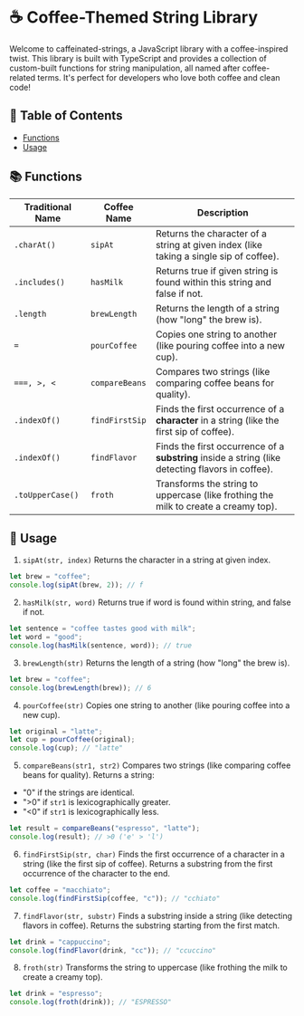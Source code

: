 # ☕ Coffee-Themed String Library

Welcome to caffeinated-strings, a JavaScript library with a coffee-inspired twist. This library is built with TypeScript and provides a collection of custom-built functions for string manipulation, all named after coffee-related terms. It's perfect for developers who love both coffee and clean code!

## 📖 Table of Contents

- [Functions](#functions)
- [Usage](#usage)

## 📚 Functions

| Traditional Name | Coffee Name    | Description                                                                                       |
| ---------------- | -------------- | ------------------------------------------------------------------------------------------------- |
| `.charAt()`      | `sipAt`        | Returns the character of a string at given index (like taking a single sip of coffee).            |
| `.includes()`    | `hasMilk`      | Returns true if given string is found within this string and false if not.                        |
| `.length`        | `brewLength`   | Returns the length of a string (how "long" the brew is).                                          |
| `=`              | `pourCoffee`   | Copies one string to another (like pouring coffee into a new cup).                                |
| `===, >, <`      | `compareBeans` | Compares two strings (like comparing coffee beans for quality).                                   |
| `.indexOf()`     | `findFirstSip` | Finds the first occurrence of a **character** in a string (like the first sip of coffee).         |
| `.indexOf()`     | `findFlavor`   | Finds the first occurrence of a **substring** inside a string (like detecting flavors in coffee). |
| `.toUpperCase()` | `froth`        | Transforms the string to uppercase (like frothing the milk to create a creamy top).               |

## 🔧 Usage

1. `sipAt(str, index)`
   Returns the character in a string at given index.

```js
let brew = "coffee";
console.log(sipAt(brew, 2)); // f
```

2. `hasMilk(str, word)`
   Returns true if word is found within string, and false if not.

```js
let sentence = "coffee tastes good with milk";
let word = "good";
console.log(hasMilk(sentence, word)); // true
```

3. `brewLength(str)`
   Returns the length of a string (how "long" the brew is).

```js
let brew = "coffee";
console.log(brewLength(brew)); // 6
```

4. `pourCoffee(str)`
   Copies one string to another (like pouring coffee into a new cup).

```js
let original = "latte";
let cup = pourCoffee(original);
console.log(cup); // "latte"
```

5. `compareBeans(str1, str2)`
   Compares two strings (like comparing coffee beans for quality). Returns a string:

- "0" if the strings are identical.
- ">0" if `str1` is lexicographically greater.
- "<0" if `str1` is lexicographically less.

```js
let result = compareBeans("espresso", "latte");
console.log(result); // >0 ('e' > 'l')
```

6. `findFirstSip(str, char)`
   Finds the first occurrence of a character in a string (like the first sip of coffee). Returns a substring from the first occurrence of the character to the end.

```js
let coffee = "macchiato";
console.log(findFirstSip(coffee, "c")); // "cchiato"
```

7. `findFlavor(str, substr)`
   Finds a substring inside a string (like detecting flavors in coffee). Returns the substring starting from the first match.

```js
let drink = "cappuccino";
console.log(findFlavor(drink, "cc")); // "ccuccino"
```

8. `froth(str)`
   Transforms the string to uppercase (like frothing the milk to create a creamy top).

```js
let drink = "espresso";
console.log(froth(drink)); // "ESPRESSO"
```
